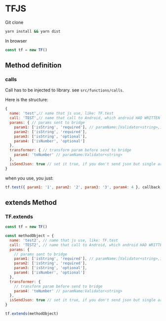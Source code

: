 # TFJS

Git clone

```bash
yarn install && yarn dist
```

In browser

```javascript
const tf = new TF()
```

## Method definition

### calls

Call has to be injected to library. see `src/functions/calls`.

Here is the structure:

```javascript
{
  name: 'test',// name that js use, like: TF.test
  call: 'TEST',// name that call to Android, which android HAD WRITTEN to it's code
  params: { // params sent to bridge
    param1: ['isString', 'required'], // paramName:[Validator<string>,isRequried<'reqruied'|'optional'>]
    param2: ['isString', 'required'],
    param3: ['isString', 'optional'],
    param4: ['isNumber', 'optional']
  },
  transformer: { // transform param before send to bridge
    param4: 'toNumber' // paramName:Validator<string>
  },
  isSendJson: true // set it true, if you don't send json but single argument
}
```

when you use, you just:

```javascript
tf.test({ param1: '1', param2: '2', param3: '3', param4: 4 }, callback)
```

## extends Method

### TF.extends

```javascript
const tf = new TF()

const methodObject = {
  name: 'test2', // name that js use, like: TF.test
  call: 'TEST2', // name that call to Android, which android HAD WRITTEN to it's code
  params: {
    // params sent to bridge
    param1: ['isString', 'required'], // paramName:[Validator<string>,isRequried<'reqruied'|'optional'>]
    param2: ['isString', 'required'],
    param3: ['isString', 'optional'],
    param4: ['isNumber', 'optional']
  },
  transformer: {
    // transform param before send to bridge
    param4: 'toNumber' // paramName:Validator<string>
  },
  isSendJson: true // set it true, if you don't send json but single argument
}

tf.extends(methodObject)
```
